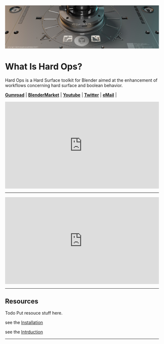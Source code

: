 ![header](img/header.png)

# What Is Hard Ops?

Hard Ops is a Hard Surface toolkit for Blender aimed at the enhancement of workflows concerning hard surface and boolean behavior.

[**Gumroad**](https://gumroad.com/l/hardops/) |
[**BlenderMarket**](https://blendermarket.com/products/hardops-009-radium) |
[**Youtube**](https://www.youtube.com/playlist?list=PL0RqAjByAphEUuI2JDxIjjCQtfTRQlRh0) |
[**Twitter**](https://twitter.com/ChaosGear0786) |
[**eMail**](mailto:masterxeon1001@gmail.com) |

<div style="position: relative; width: 100%; height: 0; padding-bottom: 56.25%;">
<iframe src="https://www.youtube.com/embed/7U7U-4ar91w" style="position: absolute; top: 0; left: 0; width: 100%; height: 100%;" allowfullscreen seamless frameBorder="0"></iframe>
</div>

---

<div style="position: relative; width: 100%; height: 0; padding-bottom: 56.25%;">
<iframe src="https://www.youtube.com/embed/eUQ4HSCYJfg" style="position: absolute; top: 0; left: 0; width: 100%; height: 100%;" allowfullscreen seamless frameBorder="0"></iframe>
</div>

---

## Resources

Todo Put resouce stuff here.

see the [Installation](installation.md)

see the [Intrduction](introduction.md)

---
